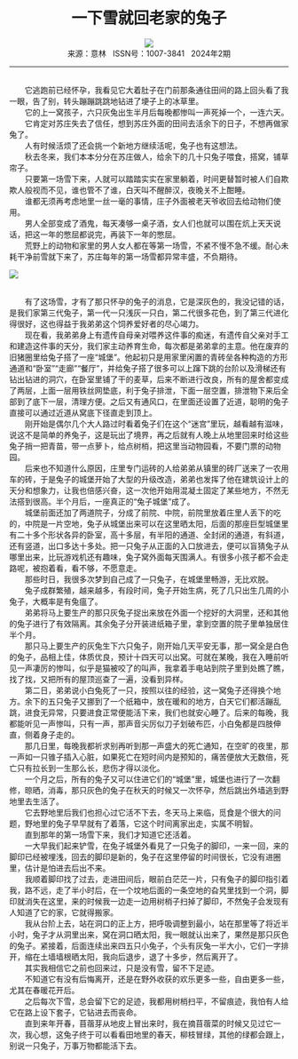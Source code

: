 # <center>一下雪就回老家的兔子</center>

<div align=center><img src="http://fslib.vip.qikan.cn/img.ashx?key=%d7%f7%d5%df%a3%ba%cb%d5%cf%c8%c9%fa"></div>

<center>来源：意林   ISSN号：1007-3841   2024年2期</center>

* * *

<br>　　它逃跑前已经怀孕，我看见它大着肚子在门前那条通往田间的路上回头看了我一眼，告了别，转头蹦蹦跳跳地钻进了埂子上的冰草里。  
　　它的上一窝孩子，六只灰兔出生半月后每晚都惨叫一声死掉一个，一连六天。  
　　它肯定对苏庄失去了信任，想到苏庄外面的田间去活余下的日子，不想再做家兔了。  
　　人有时候活烦了还会挑一个新地方继续活呢，兔子也有这想法。  
　　秋去冬来，我们本本分分在苏庄做人，给余下的几十只兔子喂食，搭窝，铺草帘子。  
　　只要第一场雪下来，人就可以踏踏实实在家里躺着，时间更替暂时被人们自欺欺人般视而不见，谁也管不了谁，白天叫不醒醉汉，夜晚关不上酣睡。  
　　谁都无须再考虑地里一丝一毫的事情，庄子外面被老天爷收回去给动物们使用。  
　　男人全部变成了酒鬼，每天凑够一桌子酒，女人们也就可以围在炕上天天说话，把这一年的憋屈都说完，再装下一年的憋屈。  
　　荒野上的动物和家里的男人女人都在等第一场雪，不紧不慢不急不缓。耐心未耗干净前雪就下来了，苏庄每年的第一场雪都异常丰盛，不负期待。

![](http://img.resource.qikan.cn/markvip/qkimages/yili/yili202402/yili20240225-1-l.jpg)

  
<br>　　有了这场雪，才有了那只怀孕的兔子的消息，它是深灰色的，我没记错的话，是我们家第三代兔子，第一代一只浅灰一只白，第二代很多花色，到了第三代进化得很好，这也得益于我弟弟这个饲养爱好者的尽心竭力。  
　　现在看，我弟弟身上有遗传自母亲对喂养这件事的痴迷，有遗传自父亲对手工和建造这件事的天分，我们家主动养育生命，每次都是弟弟拿的主意。他在废弃的旧猪圈里给兔子搭了一座“城堡”。他起初只是用家里闲置的青砖垒各种构造的方形通道和“卧室”“走廊”“餐厅”，并给兔子搭了很多可以上蹿下跳的台阶以及滑梯还有钻出钻进的洞穴，在卧室里铺了干的麦草，后来不断进行改良，所有的屋舍都变成了两层，上面一层用铁丝网垫底，利于兔子排泄，下面一层空置，排泄物下来后全部到了底下一层，清理方便。之后又有通风口，在里面还设置了近道，聪明的兔子直接可以通过近道从窝底下径直走到顶上。  
　　刚开始是偶尔几个大人路过时看着兔子们在这个“迷宫”里玩，越看越有滋味，说这不是简单的养兔子，这是玩出了境界，再之后就有人晚上从地里回来时给这些兔子捎一把青苗，带一点萝卜，给点树梢，把这里当动物园看，不要门票的动物园。  
　　后来也不知道什么原因，庄里专门运砖的人给弟弟从镇里的砖厂送来了一农用车的砖，于是兔子的城堡开始了大型的升级改造，弟弟也发挥了他在建筑设计上的天分和想象力，让我也倍感兴奋，这一次他开始用混凝土固定了某些地方，不然无法搭到很高。半个月后，一座真正的“兔子城堡”成了。  
　　城堡前面还加了两道院子，分成了前院、中院，前院里放着庄里人丢下的吃的，中院是一片空地，兔子从城堡出来可以在这里晒太阳，后面的那座巨型城堡里有二十多个形状各异的卧室，高十多层，有半阳的通道、全封闭的通道，有斜道，还有竖道，出口多达十多处。把一只兔子从正面的入口放进去，便可以盲猜兔子从哪里出来，比玩游戏机还有趣味，兔子窝外面每天围满人。有很多小孩子都不会走路呢，被抱着看，看不够，不愿意走。  
　　那些时日，我很多次梦到自己成了一只兔子，在城堡里畅游，无比欢脱。  
　　兔子成群繁殖，越来越多，有段时间，兔子开始生病，死了几只出生几周的小兔子，大概率是有兔瘟了。  
　　弟弟将马上要生产的那只灰兔子捉出来放在外面一个挖好的大洞里，还和其他的兔子进行了有效隔离。其余兔子分开装进纸箱子里，拿到空置的院子里单独居住半个月。  
　　那只马上要生产的灰兔生下六只兔子，刚开始几天平安无事，那一窝全是白色的兔子，品相上佳，体质优良，预计十四天可以出窝。可就在某晚，我在入睡前听见一声凄厉的惨叫，似乎是猫被咬了的叫声，我拿着手电站到院子里到处瞧了瞧，找了找，又把所有的屋顶巡查了一遍，没看到异样。  
　　第二日，弟弟说小白兔死了一只，按照以往的经验，这一窝兔子还得换个地方。余下的五只兔子又挪到了一个纸箱中，放在暖和的地方，白天它们都活蹦乱跳，进食无异常，只要进食正常便能活下来，我们也就安心睡了。后来的每晚，我都能听见一声惨叫，只有一声，那声音尖厉似刀子划破布匹，小白兔都是四肢伸直，侧着身子走的。  
　　那几日里，每晚我都祈求别再听到那一声盛大的死亡通知，在空旷的夜里，那一声如一只锥子插入心脏，如果死亡在短时间内是预知的，痛苦便放大无数倍，死亡只有拉长到一生那么长，悲伤才得以淡化。  
　　一个月之后，所有的兔子又可以住进它们的“城堡”里，城堡也进行了一次翻修，晾晒，消毒，那只灰色的兔子在秋天的时候又一次怀孕，然后跳出外墙逃到野地里去生活了。  
　　它去野地里后我们也担心过它活不下去，冬天马上来临，觅食是个很大的问题，野地里的兔子早早就有了着落，它这个时间离家出走，实属不明智。  
　　直到那年的第一场雪下来，我们才知道它还活着。  
　　一大早我们起来铲雪，在兔子城堡外看見了一只兔子的脚印，一来一回，来的脚印已经被埋浅，回去的脚印是新的，兔子在这里停留的时间很长，它没有进圈里，估计是怕进去后出不来。  
　　我顺着脚印找了过去，走进田间后，眼前白茫茫一片，只有兔子的脚印指引着我，路不远，走了半小时后，在一个坟地后面的一条空地的旮旯里找到一个洞，脚印就消失在这里，来的时候我一边走一边用树梢子扫掉了脚印，不然兔子会发现有人知道了它的家，它就得搬家。  
　　我从台阶上去，站在洞口的正上方，把呼吸调整到最小，站在那里等了将近半小时，兔子才从洞里出来，窝在洞口晒太阳，我一眼就认出来了，果然是那只灰色的兔子。紧接着，后面连续出来四五只小兔子，个头有灰兔一半大小，它们一字排开，缩在土墙墙根晒太阳，我向后退步，退了十多步，然后离开了。  
　　其实我相信它之前也回来过，只是没有雪，留不下足迹。  
　　不知道它有没有后悔离开，还是在野外收获的欢乐更多一些，自由更多一些，尤其在春暖花开后。  
　　之后每次下雪，总会留下它的足迹，我都用树梢扫平，不留痕迹，我怕有人给它在路上设下套子，它钻进去而丧命。  
　　直到来年开春，苜蓿芽从地皮上冒出来时，我在摘苜蓿菜的时候又见过它一次，我心想，这兔子终于可以看看田地里的春天，柳枝冒绿，其他的绿都会跟上，别说一只兔子，万事万物都能活下去。
